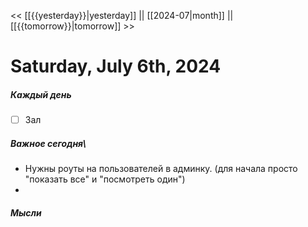 << [[{{yesterday}}|yesterday]] || [[2024-07|month]] || [[{{tomorrow}}|tomorrow]] >>

# Saturday, July 6th, 2024

##### Каждый день
- [ ] Зал


##### Важное сегодня\
- Нужны роуты на пользователей в админку. (для начала просто "показать все" и "посмотреть один")
- 


##### Мысли


